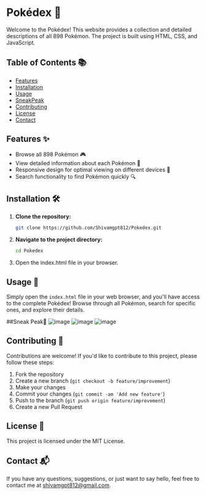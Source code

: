 # Pokédex 🌟

Welcome to the Pokédex! This website provides a collection and detailed descriptions of all 898 Pokémon. The project is built using HTML, CSS, and JavaScript.

## Table of Contents 📚
- [Features](#features)
- [Installation](#installation)
- [Usage](#usage)
- [SneakPeak](#sneakpeak)
- [Contributing](#contributing)
- [License](#license)
- [Contact](#contact)

## Features ✨
- Browse all 898 Pokémon 🎮
- View detailed information about each Pokémon 📝
- Responsive design for optimal viewing on different devices 📱
- Search functionality to find Pokémon quickly 🔍

## Installation 🛠️

1. **Clone the repository:**

   ```bash
   git clone https://github.com/Shivamgpt812/Pokedex.git
2. **Navigate to the project directory:**

   ```bash
   cd Pokedex
3. Open the index.html file in your browser.

## Usage 🚀

Simply open the `index.html` file in your web browser, and you'll have access to the complete Pokédex! Browse through all Pokémon, search for specific ones, and explore their details.

##Sneak Peak🫣 
![image](https://github.com/Shivamgpt812/Pokedex/assets/144247614/1d7b64a0-a863-4e30-b318-191cc5e71efa)
![image](https://github.com/Shivamgpt812/Pokedex/assets/144247614/8f89508d-1d39-40b1-a2df-194755e6e34e)
![image](https://github.com/Shivamgpt812/Pokedex/assets/144247614/25327cef-a598-465c-87de-244535e61f6a)


## Contributing 🤝

Contributions are welcome! If you'd like to contribute to this project, please follow these steps:

1. Fork the repository
2. Create a new branch (`git checkout -b feature/improvement`)
3. Make your changes
4. Commit your changes (`git commit -am 'Add new feature'`)
5. Push to the branch (`git push origin feature/improvement`)
6. Create a new Pull Request

## License 📝

This project is licensed under the MIT License.

## Contact 📬

If you have any questions, suggestions, or just want to say hello, feel free to contact me at shivamgpt812@gmail.com.
